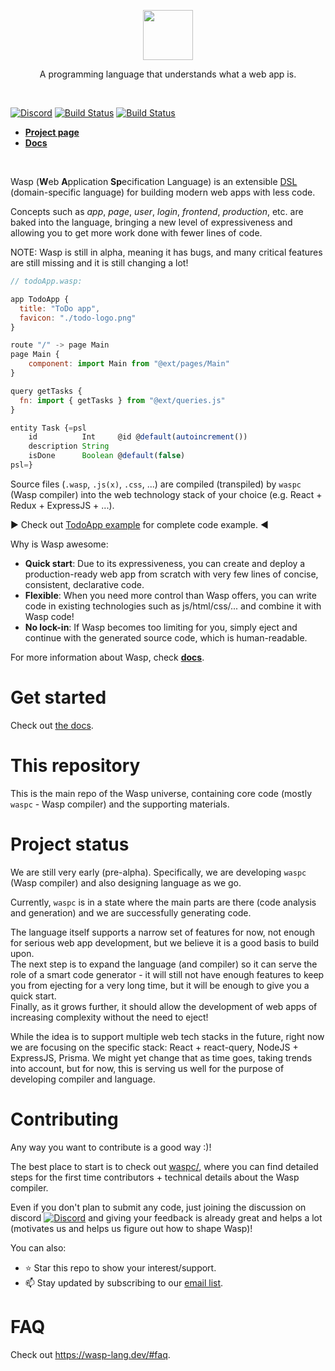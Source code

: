 <p align=center>
  <img height="80px" src="https://user-images.githubusercontent.com/1536647/77317442-78625700-6d0b-11ea-9822-0fb21e557e87.png"/>
</p>

<p align=center> A programming language that understands what a web app is. </p>
<br>

[![Discord](https://img.shields.io/discord/686873244791210014?label=chat%20on%20discord)](https://discord.gg/rzdnErX)
[![Build Status](https://travis-ci.com/wasp-lang/wasp.svg?branch=master)](https://travis-ci.com/wasp-lang/wasp)
[![Build Status](https://ci.appveyor.com/api/projects/status/github/wasp-lang/wasp?branch=master&svg=true)](https://ci.appveyor.com/project/Martinsos/wasp/branch/master)

- [**Project page**](https://wasp-lang.dev)
- [**Docs**](https://wasp-lang.dev/docs)

<br>

Wasp (**W**eb **A**pplication **Sp**ecification Language) is an extensible [DSL](https://en.wikipedia.org/wiki/Domain-specific_language) (domain-specific language) for building modern web apps with less code.

Concepts such as *app*, *page*, *user*, *login*, *frontend*, *production*, etc. are baked into the language, bringing a new level of expressiveness and allowing you to get more work done with fewer lines of code.

NOTE: Wasp is still in alpha, meaning it has bugs, and many critical features are still missing and it is still changing a lot!

```js
// todoApp.wasp:

app TodoApp {
  title: "ToDo app",
  favicon: "./todo-logo.png"
}

route "/" -> page Main
page Main {
    component: import Main from "@ext/pages/Main"
}

query getTasks {
  fn: import { getTasks } from "@ext/queries.js"
}

entity Task {=psl
    id          Int     @id @default(autoincrement())
    description String
    isDone      Boolean @default(false)
psl=}
```

Source files (`.wasp`, `.js(x)`, `.css`, ...) are compiled (transpiled) by `waspc` (Wasp compiler) into the web technology stack of your choice (e.g. React + Redux + ExpressJS + ...).

:arrow_forward: Check out [TodoApp example](waspc/examples/todoApp) for complete code example. :arrow_backward:

Why is Wasp awesome:
- **Quick start**: Due to its expressiveness, you can create and deploy a production-ready web app from scratch with very few lines of concise, consistent, declarative code.
- **Flexible**: When you need more control than Wasp offers, you can write code in existing technologies such as js/html/css/... and combine it with Wasp code!
- **No lock-in**: If Wasp becomes too limiting for you, simply eject and continue with the generated source code, which is human-readable.

For more information about Wasp, check [**docs**](https://wasp-lang.dev/docs).

# Get started
Check out [the docs](https://wasp-lang.dev/docs/tutorials/getting-started).

# This repository

This is the main repo of the Wasp universe, containing core code (mostly `waspc` - Wasp compiler) and the supporting materials.

# Project status

We are still very early (pre-alpha). Specifically, we are developing `waspc` (Wasp compiler) and also designing language as we go.

Currently, `waspc` is in a state where the main parts are there (code analysis and generation) and we are successfully generating code.

The language itself supports a narrow set of features for now, not enough for serious web app development, but we believe it is a good basis to build upon.  
The next step is to expand the language (and compiler) so it can serve the role of a smart code generator - it will still not have enough features to keep you from ejecting for a very long time, but it will be enough to give you a quick start.  
Finally, as it grows further, it should allow the development of web apps of increasing complexity without the need to eject!

While the idea is to support multiple web tech stacks in the future, right now we are focusing on the specific stack: React + react-query, NodeJS + ExpressJS, Prisma. We might yet change that as time goes, taking trends into account, but for now, this is serving us well for the purpose of developing compiler and language.


# Contributing

Any way you want to contribute is a good way :)!

The best place to start is to check out [waspc/](waspc/), where you can find detailed steps for the first time contributors + technical details about the Wasp compiler.

Even if you don't plan to submit any code, just joining the discussion on discord [![Discord](https://img.shields.io/discord/686873244791210014?label=chat%20on%20discord)](https://discord.gg/rzdnErX) and giving your feedback is already great and helps a lot (motivates us and helps us figure out how to shape Wasp)!

You can also:
 - :star: Star this repo to show your interest/support.
 - :mailbox: Stay updated by subscribing to our [email list](https://wasp-lang.dev#signup).

# FAQ

Check out https://wasp-lang.dev/#faq.
